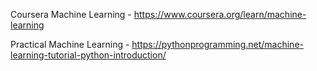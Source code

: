 Coursera Machine Learning - https://www.coursera.org/learn/machine-learning

Practical Machine Learning - https://pythonprogramming.net/machine-learning-tutorial-python-introduction/
